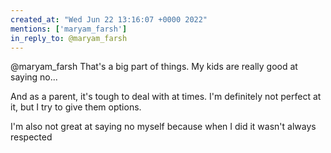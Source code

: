 ```yaml
---
created_at: "Wed Jun 22 13:16:07 +0000 2022"
mentions: ['maryam_farsh']
in_reply_to: @maryam_farsh
---
```


@maryam_farsh That's a big part of things. My kids are really good at saying no...

And as a parent, it's tough to deal with at times. I'm definitely not perfect at it, but I try to give them options.

I'm also not great at saying no myself because when I did it wasn't always respected